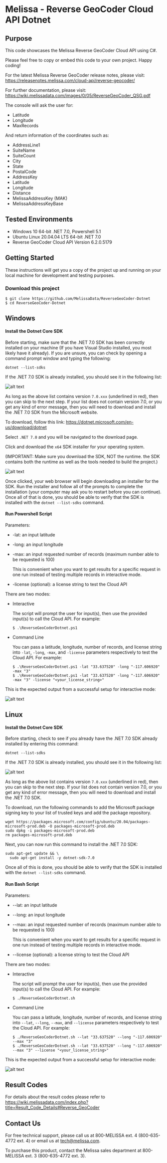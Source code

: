 # Melissa - Reverse GeoCoder Cloud API Dotnet

## Purpose
This code showcases the Melissa Reverse GeoCoder Cloud API using C#.

Please feel free to copy or embed this code to your own project. Happy coding!

For the latest Melissa Reverse GeoCoder release notes, please visit: https://releasenotes.melissa.com/cloud-api/reverse-geocoder/

For further documentation, please visit: https://wiki.melissadata.com/images/0/05/ReverseGeoCoder_QSG.pdf

The console will ask the user for:

- Latitude
- Longitude
- MaxRecords

And return information of the coordinates such as:

- AddressLine1
- SuiteName
- SuiteCount
- City
- State
- PostalCode
- AddressKey
- Latitude
- Longitude
- Distance
- MelissaAddressKey (MAK)
- MelissaAddressKeyBase

## Tested Environments
- Windows 10 64-bit .NET 7.0, Powershell 5.1
- Ubuntu Linux 20.04.04 LTS 64-bit .NET 7.0
- Reverse GeoCoder Cloud API Version 6.2.0.5179

## Getting Started
These instructions will get you a copy of the project up and running on your local machine for development and testing purposes.

### Download this project
```
$ git clone https://github.com/MelissaData/ReverseGeoCoder-Dotnet
$ cd ReverseGeoCoder-Dotnet
```

## Windows

#### Install the Dotnet Core SDK
Before starting, make sure that the .NET 7.0 SDK has been correctly installed on your machine (If you have Visual Studio installed, you most likely have it already). If you are unsure, you can check by opening a command prompt window and typing the following:

`dotnet --list-sdks`

If the .NET 7.0 SDK is already installed, you should see it in the following list:

![alt text](/screenshots/dotnet_output.png)

As long as the above list contains version `7.0.xxx` (underlined in red), then you can skip to the next step. If your list does not contain version 7.0, or you get any kind of error message, then you will need to download and install the .NET 7.0 SDK from the Microsoft website.

To download, follow this link: https://dotnet.microsoft.com/en-us/download/dotnet

Select `.NET 7.0` and you will be navigated to the download page.

Click and download the `x64` SDK installer for your operating system.

(IMPORTANT: Make sure you download the SDK, NOT the runtime. the SDK contains both the runtime as well as the tools needed to build the project.)

![alt text](/screenshots/net7.png)

Once clicked, your web browser will begin downloading an installer for the SDK. Run the installer and follow all of the prompts to complete the installation (your computer may ask you to restart before you can continue). Once all of that is done, you should be able to verify that the SDK is installed with the `dotnet --list-sdks` command.

#### Run Powershell Script
Parameters:
- -lat: an input latitude
- -long: an input longitude
- -max: an input requested number of records (maximum number able to be requested is 100)
 	
  This is convenient when you want to get results for a specific request in one run instead of testing multiple records in interactive mode.  

- -license (optional): a license string to test the Cloud API

There are two modes:

- Interactive 

	The script will prompt the user for input(s), then use the provided input(s) to call the Cloud API. For example:
	```
	$ .\ReverseGeoCoderDotnet.ps1
	```

- Command Line 

	You can pass a latitude, longitude, number of records, and license string into `-lat`, `-long`, `-max`, and `-license` parameters respectively to test the Cloud API. For example: 
	```
    $ .\ReverseGeoCoderDotnet.ps1 -lat "33.637520" -long "-117.606920" -max "3"
    $ .\ReverseGeoCoderDotnet.ps1 -lat "33.637520" -long "-117.606920" -max "3" -license "<your_license_string>"
    ```
	
This is the expected output from a successful setup for interactive mode:

![alt text](/screenshots/output.png)

## Linux

#### Install the Dotnet Core SDK
Before starting, check to see if you already have the .NET 7.0 SDK already installed by entering this command:

`dotnet --list-sdks`

If the .NET 7.0 SDK is already installed, you should see it in the following list:

![alt text](/screenshots/dotnet_output2.png)

As long as the above list contains version `7.0.xxx` (underlined in red), then you can skip to the next step. If your list does not contain version 7.0, or you get any kind of error message, then you will need to download and install the .NET 7.0 SDK.

To download, run the following commands to add the Microsoft package signing key to your list of trusted keys and add the package repository.

```
wget https://packages.microsoft.com/config/ubuntu/20.04/packages-microsoft-prod.deb -O packages-microsoft-prod.deb
sudo dpkg -i packages-microsoft-prod.deb
rm packages-microsoft-prod.deb
```

Next, you can now run this command to install the .NET 7.0 SDK:

```
sudo apt-get update && \
  sudo apt-get install -y dotnet-sdk-7.0
```

Once all of this is done, you should be able to verify that the SDK is installed with the `dotnet --list-sdks` command.

#### Run Bash Script
Parameters:
- --lat: an input latitude
- --long: an input longitude
- --max: an input requested number of records (maximum number able to be requested is 100)

  This is convenient when you want to get results for a specific request in one run instead of testing multiple records in interactive mode.  

- --license (optional): a license string to test the Cloud API

There are two modes:

- Interactive 

	The script will prompt the user for input(s), then use the provided input(s) to call the Cloud API. For example:
	```
	$ ./ReverseGeoCoderDotnet.sh
	```

- Command Line 

	You can pass a latitude, longitude, number of records, and license string into `--lat`, `--long`, `--max`, and `--license` parameters respectively to test the Cloud API. For example: 
	```
    $ ./ReverseGeoCoderDotnet.sh --lat "33.637520" --long "-117.606920" --max "3"
    $ ./ReverseGeoCoderDotnet.sh --lat "33.637520" --long "-117.606920" --max "3" --license "<your_license_string>"
    ```

This is the expected output from a successful setup for interactive mode:

![alt text](/screenshots/output2.png)

## Result Codes
For details about the result codes please refer to https://wiki.melissadata.com/index.php?title=Result_Code_Details#Reverse_GeoCoder

## Contact Us
For free technical support, please call us at 800-MELISSA ext. 4 (800-635-4772 ext. 4) or email us at tech@melissa.com.

To purchase this product, contact the Melissa sales department at 800-MELISSA ext. 3 (800-635-4772 ext. 3).
